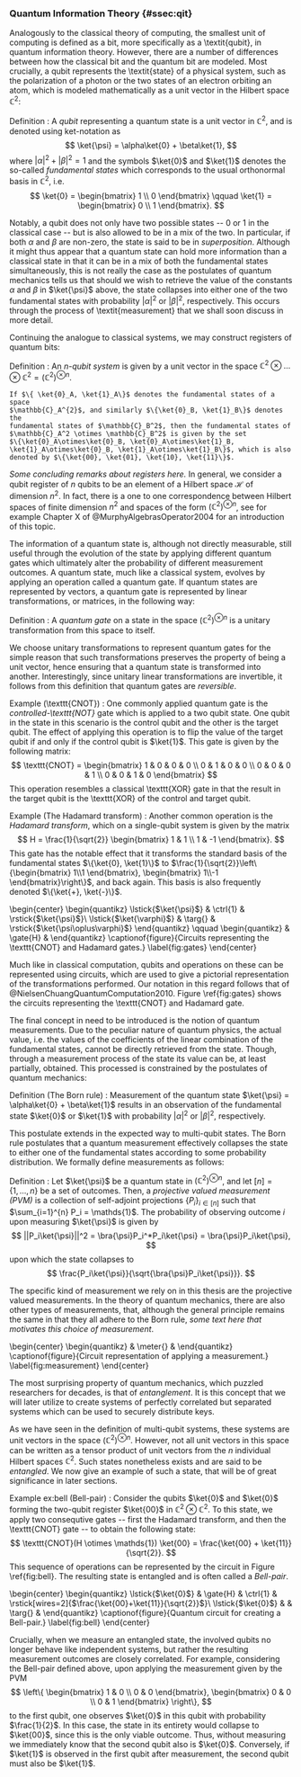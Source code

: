 ### Quantum Information Theory {#ssec:qit}

Analogously to the classical theory of computing, the smallest unit of
computing is defined as a bit, more specifically as a \textit{qubit}, in
quantum information theory. However, there are a number of differences between
how the classical bit and the quantum bit are modeled. Most crucially, a qubit
represents the \textit{state} of a physical system, such as the polarization of
a photon or the two states of an electron orbiting an atom, which is modeled
mathematically as a unit vector in the Hilbert space $\mathbb{C}^2$:

Definition
:   A *qubit* representing a quantum state is a unit vector in $\mathbb{C}^2$, 
    and is denoted using ket-notation as
    $$
    \ket{\psi} = \alpha\ket{0} + \beta\ket{1},
    $$
    where $|\alpha|^2 + |\beta|^2 = 1$ and the symbols $\ket{0}$ and $\ket{1}$ 
    denotes the so-called *fundamental states* which corresponds to the usual 
    orthonormal basis in $\mathbb{C}^2$, i.e.
    $$
    \ket{0} =
    \begin{bmatrix}
        1 \\ 0
    \end{bmatrix}
    \qquad
    \ket{1} =
    \begin{bmatrix}
        0 \\ 1
    \end{bmatrix}.
    $$

Notably, a qubit does not only have two possible states -- 0 or 1 in the
classical case -- but is also allowed to be in a mix of the two. In particular,
if both $\alpha$ and $\beta$ are non-zero, the state is said to be in
*superposition*. Although it might thus appear that a quantum state can hold
more information than a classical state in that it can be in a mix of both the
fundamental states simultaneously, this is not really the case as the
postulates of quantum mechanics tells us that should we wish to retrieve the
value of the constants $\alpha$ and $\beta$ in $\ket{\psi}$ above, the state
collapses into either one of the two fundamental states with probability
$|\alpha|^2$ or $|\beta|^2$, respectively. This occurs through the process of
\textit{measurement} that we shall soon discuss in more detail.

Continuing the analogue to classical systems, we may construct registers of
quantum bits:

Definition
:    An *$n$-qubit system* is given by a unit vector in the space $\mathbb{C}^2 
     \otimes \ldots \otimes \mathbb{C}^2 = (\mathbb{C}^2)^{\otimes n}$. 

    If $\{ \ket{0}_A, \ket{1}_A\}$ denotes the fundamental states of a space 
    $\mathbb{C}_A^{2}$, and similarly $\{\ket{0}_B, \ket{1}_B\}$ denotes the
    fundamental states of $\mathbb{C}_B^2$, then the fundamental states of 
    $\mathbb{C}_A^2 \otimes \mathbb{C}_B^2$ is given by the set 
    $\{\ket{0}_A\otimes\ket{0}_B, \ket{0}_A\otimes\ket{1}_B, 
    \ket{1}_A\otimes\ket{0}_B, \ket{1}_A\otimes\ket{1}_B\}$, which is also
    denoted by $\{\ket{00}, \ket{01}, \ket{10}, \ket{11}\}$.

*Some concluding remarks about registers here.* In general, we consider a qubit
register of $n$ qubits to be an element of a Hilbert space $\mathcal{H}$ of
dimension $n^2$. In fact, there is a one to one correspondence between Hilbert
spaces of finite dimension $n^2$ and spaces of the form
$(\mathbb{C}^2)^{\otimes n}$, see for example Chapter X of
@MurphyAlgebrasOperator2004 for an introduction of this topic.

The information of a quantum state is, although not directly measurable, still
useful through the evolution of the state by applying different quantum gates
which ultimately alter the probability of different measurement outcomes.
A quantum state, much like a classical system, evolves by applying an operation
called a quantum gate. If quantum states are represented by vectors, a quantum
gate is represented by linear transformations, or matrices, in the following
way:

Definition 
:    A *quantum gate* on a state in the space $(\mathbb{C}^{2})^{\otimes n}$ is 
     a unitary transformation from this space to itself.

We choose unitary transformations to represent quantum gates for the simple
reason that such transformations preserves the property of being a unit vector,
hence ensuring that a quantum state is transformed into another. Interestingly,
since unitary linear transformations are invertible, it follows from this
definition that quantum gates are *reversible*.

Example (\texttt{CNOT})
:   One commonly applied quantum gate is the *controlled-\texttt{NOT}*
    gate which is applied to a two qubit state. One qubit in the state in this
    scenario is the control qubit and the other is the target qubit. The effect of
    applying this operation is to flip the value of the target qubit if and only
    if the control qubit is $\ket{1}$. This gate is given by the following matrix:
    $$
    \texttt{CNOT} =
    \begin{bmatrix} 
    1 & 0 & 0 & 0 \\ 
    0 & 1 & 0 & 0 \\
    0 & 0 & 0 & 1 \\
    0 & 0 & 1 & 0
    \end{bmatrix} 
    $$ 
    This operation resembles a classical \texttt{XOR} gate in that the result in
    the target qubit is the \texttt{XOR} of the control and target qubit.

Example (The Hadamard transform)
:   Another common operation is the *Hadamard transform*, which on a single-qubit 
    system is given by the matrix
    $$
    H = \frac{1}{\sqrt{2}}
    \begin{bmatrix} 
    1 & 1 \\
    1 & -1
    \end{bmatrix}.
    $$ 
    This gate has the notable effect that it transforms the standard basis of
    the fundamental states $\{\ket{0}, \ket{1}\}$ to
    $\frac{1}{\sqrt{2}}\left\{\begin{bmatrix} 1\\1 \end{bmatrix}, \begin{bmatrix} 1\\-1 \end{bmatrix}\right\}$, and back again. This basis is also frequently denoted
    $\{\ket{+}, \ket{-}\}$.

\begin{center}
    \begin{quantikz}
        \lstick{$\ket{\psi}$} & \ctrl{1} & \rstick{$\ket{\psi}$}\\
        \lstick{$\ket{\varphi}$} & \targ{} & \rstick{$\ket{\psi\oplus\varphi}$}
    \end{quantikz}
    \qquad
    \begin{quantikz}
        & \gate{H} &
    \end{quantikz}
    \captionof{figure}{Circuits representing the \texttt{CNOT} and Hadamard gates.}
    \label{fig:gates}
\end{center}

Much like in classical computation, qubits and operations on these can be
represented using circuits, which are used to give a pictorial representation
of the transformations performed. Our notation in this regard follows that of
@NielsenChuangQuantumComputation2010. Figure \ref{fig:gates} shows the circuits
representing the \texttt{CNOT} and Hadamard gate.

The final concept in need to be introduced is the notion of quantum measurements. 
Due to the peculiar nature of quantum physics, the actual value, i.e. the values of
the coefficients of the linear combination of the fundamental states, cannot be
directly retrieved from the state. Though, through a measurement process of the state
its value can be, at least partially, obtained. This processed is constrained by the
postulates of quantum mechanics:

Definition (The Born rule)
:   Measurement of the quantum state $\ket{\psi} = \alpha\ket{0} + \beta\ket{1}$
    results in an observation of the fundamental state $\ket{0}$ or $\ket{1}$ with
    probability $|\alpha|^2$ or $|\beta|^2$, respectively.

This postulate extends in the expected way to multi-qubit states. The Born rule
postulates that a quantum measurement effectively collapses the state to either
one of the fundamental states according to some probability distribution. We
formally define measurements as follows:

Definition
:   Let $\ket{\psi}$ be a quantum state in $(\mathbb{C}^2)^{\otimes n}$, and let
    $[n] = \{1, \ldots, n\}$ be a set of outcomes. Then, a *projective valued measurement
    (PVM)* is a collection of self-adjoint projections $\{P_i\}_{i \in [n]}$ such
    that $\sum_{i=1}^{n} P_i = \mathds{1}$. The probability of observing outcome
    $i$ upon measuring $\ket{\psi}$ is given by 
    $$
    ||P_i\ket{\psi}||^2 = \bra{\psi}P_i^*P_i\ket{\psi} = \bra{\psi}P_i\ket{\psi},
    $$ 
    upon which the state collapses to
    $$
    \frac{P_i\ket{\psi}}{\sqrt{\bra{\psi}P_i\ket{\psi}}}.
    $$ 

The specific kind of measurement we rely on in this thesis are the projective 
valued measurements. In the theory of quantum mechanics, there are also other types of
measurements, that, although the general principle remains the same in that they all
adhere to the Born rule, *some text here that motivates this choice of measurement*.

\begin{center}
    \begin{quantikz}
    & \meter{} &
    \end{quantikz}
    \captionof{figure}{Circuit representation of applying a measurement.}
    \label{fig:measurement}
\end{center}

The most surprising property of quantum mechanics, which puzzled researchers
for decades, is that of *entanglement*. It is this concept that we will later
utilize to create systems of perfectly correlated but separated systems which
can be used to securely distribute keys. 

As we have seen in the definition of multi-qubit systems, these systems are
unit vectors in the space $(\mathbb{C}^2)^{\otimes n}$. However, not all unit
vectors in this space can be written as a tensor product of unit vectors from
the $n$ individual Hilbert spaces $\mathbb{C}^2$. Such states nonetheless
exists and are said to be *entangled*. We now give an example of such a state,
that will be of great significance in later sections.

Example ex:bell (Bell-pair)
:   Consider the qubits $\ket{0}$ and $\ket{0}$ forming the two-qubit register
    $\ket{00}$ in $\mathbb{C}^2 \otimes \mathbb{C}^2$. To this state, we apply
    two consequtive gates -- first the Hadamard transform, and then the 
    \texttt{CNOT} gate -- to obtain the following state:
    $$
    \texttt{CNOT}(H \otimes \mathds{1}) \ket{00} = \frac{\ket{00} + \ket{11}}{\sqrt{2}}.
    $$ 
    This sequence of operations can be represented by the circuit in Figure \ref{fig:bell}.
    The resulting state is entangled and is often called a *Bell-pair*.

\begin{center}
    \begin{quantikz}
        \lstick{$\ket{0}$} & \gate{H} & \ctrl{1} & \rstick[wires=2]{$\frac{\ket{00}+\ket{11}}{\sqrt{2}}$}\\
        \lstick{$\ket{0}$} & & \targ{} &
    \end{quantikz}
    \captionof{figure}{Quantum circuit for creating a Bell-pair.}
    \label{fig:bell}
\end{center}

Crucially, when we measure an entangled state, the involved qubits no longer
behave like independent systems, but rather the resulting measurement outcomes
are closely correlated. For example, considering the Bell-pair defined above,
upon applying the measurement given by the PVM
$$
\left\{
\begin{bmatrix} 1 & 0 \\ 0 & 0 \end{bmatrix},
\begin{bmatrix} 0 & 0 \\ 0 & 1 \end{bmatrix} 
\right\},
$$ 
to the first qubit, one observes $\ket{0}$ in this qubit with probability
$\frac{1}{2}$. In this case, the state in its entirety would collapse to
$\ket{00}$, since this is the only viable outcome. Thus, without measuring we
immediately know that the second qubit also is $\ket{0}$. Conversely, if
$\ket{1}$ is observed in the first qubit after measurement, the second qubit
must also be $\ket{1}$.
